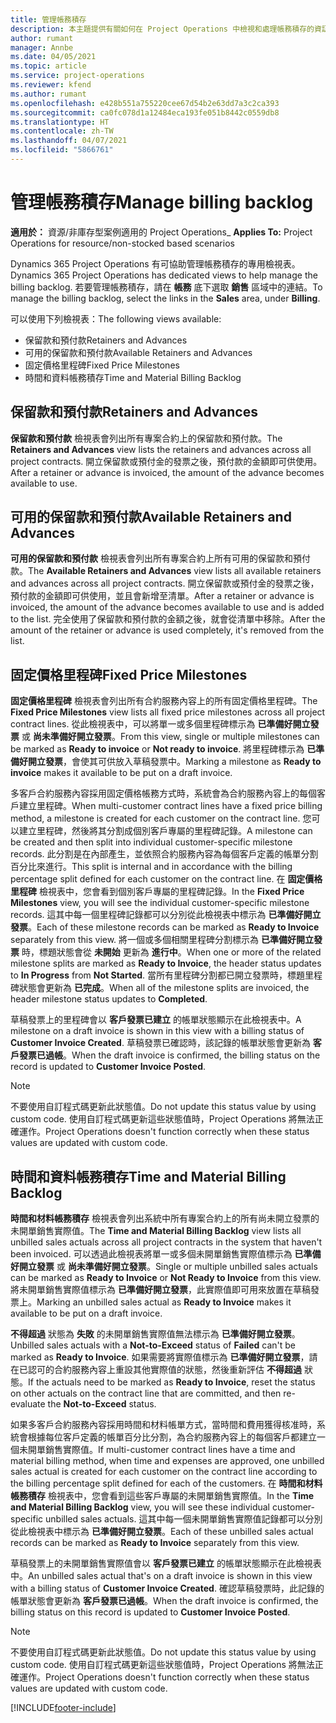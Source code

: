 ```yaml
---
title: 管理帳務積存
description: 本主題提供有關如何在 Project Operations 中檢視和處理帳務積存的資訊。
author: rumant
manager: Annbe
ms.date: 04/05/2021
ms.topic: article
ms.service: project-operations
ms.reviewer: kfend
ms.author: rumant
ms.openlocfilehash: e428b551a755220cee67d54b2e63dd7a3c2ca393
ms.sourcegitcommit: ca0fc078d1a12484eca193fe051b8442c0559db8
ms.translationtype: HT
ms.contentlocale: zh-TW
ms.lasthandoff: 04/07/2021
ms.locfileid: "5866761"
---
```

# <a name="manage-billing-backlog"></a><span data-ttu-id="060c9-103">管理帳務積存</span><span class="sxs-lookup"><span data-stu-id="060c9-103">Manage billing backlog</span></span>

<span data-ttu-id="060c9-104">**適用於：** 資源/非庫存型案例適用的 Project Operations</span><span class="sxs-lookup"><span data-stu-id="060c9-104">_ **Applies To:** Project Operations for resource/non-stocked based scenarios</span></span>

<span data-ttu-id="060c9-105">Dynamics 365 Project Operations 有可協助管理帳務積存的專用檢視表。</span><span class="sxs-lookup"><span data-stu-id="060c9-105">Dynamics 365 Project Operations has dedicated views to help manage the billing backlog.</span></span> <span data-ttu-id="060c9-106">若要管理帳務積存，請在 **帳務** 底下選取 **銷售** 區域中的連結。</span><span class="sxs-lookup"><span data-stu-id="060c9-106">To manage the billing backlog, select the links in the **Sales** area, under **Billing**.</span></span> 

<span data-ttu-id="060c9-107">可以使用下列檢視表：</span><span class="sxs-lookup"><span data-stu-id="060c9-107">The following views available:</span></span>

- <span data-ttu-id="060c9-108">保留款和預付款</span><span class="sxs-lookup"><span data-stu-id="060c9-108">Retainers and Advances</span></span>
- <span data-ttu-id="060c9-109">可用的保留款和預付款</span><span class="sxs-lookup"><span data-stu-id="060c9-109">Available Retainers and Advances</span></span>
- <span data-ttu-id="060c9-110">固定價格里程碑</span><span class="sxs-lookup"><span data-stu-id="060c9-110">Fixed Price Milestones</span></span>
- <span data-ttu-id="060c9-111">時間和資料帳務積存</span><span class="sxs-lookup"><span data-stu-id="060c9-111">Time and Material Billing Backlog</span></span>

## <a name="retainers-and-advances"></a><span data-ttu-id="060c9-112">保留款和預付款</span><span class="sxs-lookup"><span data-stu-id="060c9-112">Retainers and Advances</span></span>

<span data-ttu-id="060c9-113">**保留款和預付款** 檢視表會列出所有專案合約上的保留款和預付款。</span><span class="sxs-lookup"><span data-stu-id="060c9-113">The **Retainers and Advances** view lists the retainers and advances across all project contracts.</span></span> <span data-ttu-id="060c9-114">開立保留款或預付金的發票之後，預付款的金額即可供使用。</span><span class="sxs-lookup"><span data-stu-id="060c9-114">After a retainer or advance is invoiced, the amount of the advance becomes available to use.</span></span>

## <a name="available-retainers-and-advances"></a><span data-ttu-id="060c9-115">可用的保留款和預付款</span><span class="sxs-lookup"><span data-stu-id="060c9-115">Available Retainers and Advances</span></span>

<span data-ttu-id="060c9-116">**可用的保留款和預付款** 檢視表會列出所有專案合約上所有可用的保留款和預付款。</span><span class="sxs-lookup"><span data-stu-id="060c9-116">The **Available Retainers and Advances** view lists all available retainers and advances across all project contracts.</span></span> <span data-ttu-id="060c9-117">開立保留款或預付金的發票之後，預付款的金額即可供使用，並且會新增至清單。</span><span class="sxs-lookup"><span data-stu-id="060c9-117">After a retainer or advance is invoiced, the amount of the advance becomes available to use and is added to the list.</span></span> <span data-ttu-id="060c9-118">完全使用了保留款和預付款的金額之後，就會從清單中移除。</span><span class="sxs-lookup"><span data-stu-id="060c9-118">After the amount of the retainer or advance is used completely, it's removed from the list.</span></span>

## <a name="fixed-price-milestones"></a><span data-ttu-id="060c9-119">固定價格里程碑</span><span class="sxs-lookup"><span data-stu-id="060c9-119">Fixed Price Milestones</span></span>

<span data-ttu-id="060c9-120">**固定價格里程碑** 檢視表會列出所有合約服務內容上的所有固定價格里程碑。</span><span class="sxs-lookup"><span data-stu-id="060c9-120">The **Fixed Price Milestones** view lists all fixed price milestones across all project contract lines.</span></span> <span data-ttu-id="060c9-121">從此檢視表中，可以將單一或多個里程碑標示為 **已準備好開立發票** 或 **尚未準備好開立發票**。</span><span class="sxs-lookup"><span data-stu-id="060c9-121">From this view, single or multiple milestones can be marked as **Ready to invoice** or **Not ready to invoice**.</span></span> <span data-ttu-id="060c9-122">將里程碑標示為 **已準備好開立發票**，會使其可供放入草稿發票中。</span><span class="sxs-lookup"><span data-stu-id="060c9-122">Marking a milestone as **Ready to invoice** makes it available to be put on a draft invoice.</span></span>

<span data-ttu-id="060c9-123">多客戶合約服務內容採用固定價格帳務方式時，系統會為合約服務內容上的每個客戶建立里程碑。</span><span class="sxs-lookup"><span data-stu-id="060c9-123">When multi-customer contract lines have a fixed price billing method, a milestone is created for each customer on the contract line.</span></span> <span data-ttu-id="060c9-124">您可以建立里程碑，然後將其分割成個別客戶專屬的里程碑記錄。</span><span class="sxs-lookup"><span data-stu-id="060c9-124">A milestone can be created and then split into individual customer-specific milestone records.</span></span> <span data-ttu-id="060c9-125">此分割是在內部產生，並依照合約服務內容為每個客戶定義的帳單分割百分比來進行。</span><span class="sxs-lookup"><span data-stu-id="060c9-125">This split is internal and in accordance with the billing percentage split defined for each customer on the contract line.</span></span> <span data-ttu-id="060c9-126">在 **固定價格里程碑** 檢視表中，您會看到個別客戶專屬的里程碑記錄。</span><span class="sxs-lookup"><span data-stu-id="060c9-126">In the **Fixed Price Milestones** view, you will see the individual customer-specific milestone records.</span></span> <span data-ttu-id="060c9-127">這其中每一個里程碑記錄都可以分別從此檢視表中標示為 **已準備好開立發票**。</span><span class="sxs-lookup"><span data-stu-id="060c9-127">Each of these milestone records can be marked as **Ready to Invoice** separately from this view.</span></span> <span data-ttu-id="060c9-128">將一個或多個相關里程碑分割標示為 **已準備好開立發票** 時，標題狀態會從 **未開始** 更新為 **進行中**。</span><span class="sxs-lookup"><span data-stu-id="060c9-128">When one or more of the related milestone splits are marked as **Ready to Invoice**, the header status updates to **In Progress** from **Not Started**.</span></span> <span data-ttu-id="060c9-129">當所有里程碑分割都已開立發票時，標題里程碑狀態會更新為 **已完成**。</span><span class="sxs-lookup"><span data-stu-id="060c9-129">When all of the milestone splits are invoiced, the header milestone status updates to **Completed**.</span></span>

<span data-ttu-id="060c9-130">草稿發票上的里程碑會以 **客戶發票已建立** 的帳單狀態顯示在此檢視表中。</span><span class="sxs-lookup"><span data-stu-id="060c9-130">A milestone on a draft invoice is shown in this view with a billing status of **Customer Invoice Created**.</span></span> <span data-ttu-id="060c9-131">草稿發票已確認時，該記錄的帳單狀態會更新為 **客戶發票已過帳**。</span><span class="sxs-lookup"><span data-stu-id="060c9-131">When the draft invoice is confirmed, the billing status on the record is updated to **Customer Invoice Posted**.</span></span> 

> [!NOTE] 
> <span data-ttu-id="060c9-132">不要使用自訂程式碼更新此狀態值。</span><span class="sxs-lookup"><span data-stu-id="060c9-132">Do not update this status value by using custom code.</span></span> <span data-ttu-id="060c9-133">使用自訂程式碼更新這些狀態值時，Project Operations 將無法正確運作。</span><span class="sxs-lookup"><span data-stu-id="060c9-133">Project Operations doesn't function correctly when these status values are updated with custom code.</span></span>

## <a name="time-and-material-billing-backlog"></a><span data-ttu-id="060c9-134">時間和資料帳務積存</span><span class="sxs-lookup"><span data-stu-id="060c9-134">Time and Material Billing Backlog</span></span>

<span data-ttu-id="060c9-135">**時間和材料帳務積存** 檢視表會列出系統中所有專案合約上的所有尚未開立發票的未開單銷售實際值。</span><span class="sxs-lookup"><span data-stu-id="060c9-135">The **Time and Material Billing Backlog** view lists all unbilled sales actuals across all project contracts in the system that haven't been invoiced.</span></span> <span data-ttu-id="060c9-136">可以透過此檢視表將單一或多個未開單銷售實際值標示為 **已準備好開立發票** 或 **尚未準備好開立發票**。</span><span class="sxs-lookup"><span data-stu-id="060c9-136">Single or multiple unbilled sales actuals can be marked as **Ready to Invoice** or **Not Ready to Invoice** from this view.</span></span> <span data-ttu-id="060c9-137">將未開單銷售實際值標示為 **已準備好開立發票**，此實際值即可用來放置在草稿發票上。</span><span class="sxs-lookup"><span data-stu-id="060c9-137">Marking an unbilled sales actual as **Ready to Invoice** makes it available to be put on a draft invoice.</span></span>

<span data-ttu-id="060c9-138">**不得超過** 狀態為 **失敗** 的未開單銷售實際值無法標示為 **已準備好開立發票**。</span><span class="sxs-lookup"><span data-stu-id="060c9-138">Unbilled sales actuals with a **Not-to-Exceed** status of **Failed** can't be marked as **Ready to Invoice**.</span></span> <span data-ttu-id="060c9-139">如果需要將實際值標示為 **已準備好開立發票**，請在已認可的合約服務內容上重設其他實際值的狀態，然後重新評估 **不得超過** 狀態。</span><span class="sxs-lookup"><span data-stu-id="060c9-139">If the actuals need to be marked as **Ready to Invoice**, reset the status on other actuals on the contract line that are committed, and then re-evaluate the **Not-to-Exceed** status.</span></span>

<span data-ttu-id="060c9-140">如果多客戶合約服務內容採用時間和材料帳單方式，當時間和費用獲得核准時，系統會根據每位客戶定義的帳單百分比分割，為合約服務內容上的每個客戶都建立一個未開單銷售實際值。</span><span class="sxs-lookup"><span data-stu-id="060c9-140">If multi-customer contract lines have a time and material billing method, when time and expenses are approved, one unbilled sales actual is created for each customer on the contract line according to the billing percentage split defined for each of the customers.</span></span> <span data-ttu-id="060c9-141">在 **時間和材料帳務積存** 檢視表中，您會看到這些客戶專屬的未開單銷售實際值。</span><span class="sxs-lookup"><span data-stu-id="060c9-141">In the **Time and Material Billing Backlog** view, you will see these individual customer-specific unbilled sales actuals.</span></span> <span data-ttu-id="060c9-142">這其中每一個未開單銷售實際值記錄都可以分別從此檢視表中標示為 **已準備好開立發票**。</span><span class="sxs-lookup"><span data-stu-id="060c9-142">Each of these unbilled sales actual records can be marked as **Ready to Invoice** separately from this view.</span></span>

<span data-ttu-id="060c9-143">草稿發票上的未開單銷售實際值會以 **客戶發票已建立** 的帳單狀態顯示在此檢視表中。</span><span class="sxs-lookup"><span data-stu-id="060c9-143">An unbilled sales actual that's on a draft invoice is shown in this view with a billing status of **Customer Invoice Created**.</span></span> <span data-ttu-id="060c9-144">確認草稿發票時，此記錄的帳單狀態會更新為 **客戶發票已過帳**。</span><span class="sxs-lookup"><span data-stu-id="060c9-144">When the draft invoice is confirmed, the billing status on this record is updated to **Customer Invoice Posted**.</span></span> 

> [!NOTE] 
> <span data-ttu-id="060c9-145">不要使用自訂程式碼更新此狀態值。</span><span class="sxs-lookup"><span data-stu-id="060c9-145">Do not update this status value by using custom code.</span></span> <span data-ttu-id="060c9-146">使用自訂程式碼更新這些狀態值時，Project Operations 將無法正確運作。</span><span class="sxs-lookup"><span data-stu-id="060c9-146">Project Operations doesn't function correctly when these status values are updated with custom code.</span></span>


[!INCLUDE[footer-include](../includes/footer-banner.md)]
